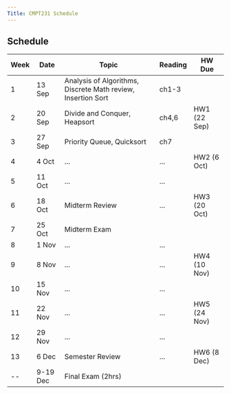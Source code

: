 ```yaml
---
Title: CMPT231 Schedule
---
```


## Schedule
| Week | Date | Topic | Reading | HW Due |
| ---- | ---- | ----- | ------- | ------ |
| 1 | 13 Sep | Analysis of Algorithms, Discrete Math review, Insertion Sort | ch1-3 | |
| 2 | 20 Sep | Divide and Conquer, Heapsort | ch4,6 | HW1 (22 Sep) |
| 3 | 27 Sep | Priority Queue, Quicksort | ch7 | |
| 4 | 4 Oct | ... | ... | HW2 (6 Oct) |
| 5 | 11 Oct | ... | ... | |
| 6 | 18 Oct | Midterm Review | ... | HW3 (20 Oct) |
| 7 | 25 Oct | Midterm Exam | | |
| 8 | 1 Nov | ... | ... | |
| 9 | 8 Nov | ... | ... | HW4 (10 Nov) |
| 10 | 15 Nov | ... | ... | |
| 11 | 22 Nov | ... | ... | HW5 (24 Nov) |
| 12 | 29 Nov | ... | ... | |
| 13 | 6 Dec | Semester Review | ... | HW6 (8 Dec) |
| -- | 9-19 Dec | Final Exam (2hrs) | | |
